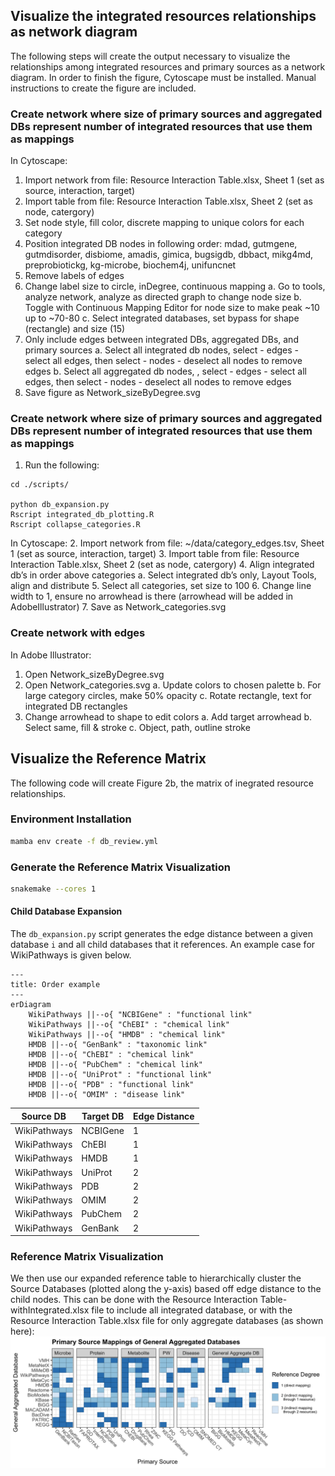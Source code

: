 ## Visualize the integrated resources relationships as network diagram

The following steps will create the output necessary to visualize the relationships among integrated resources and primary sources as a network diagram. In order to finish the figure, Cytoscape must be installed. Manual instructions to create the figure are included.

### Create network where size of primary sources and aggregated DBs represent number of integrated resources that use them as mappings

In Cytoscape:
1. Import network from file: Resource Interaction Table.xlsx, Sheet 1 (set as source, interaction, target)
2. Import table from file: Resource Interaction Table.xlsx, Sheet 2 (set as node, catergory)
3. Set node style, fill color, discrete mapping to unique colors for each category
5. Position integrated DB nodes in following order: mdad, gutmgene, gutmdisorder, disbiome, amadis, gimica, bugsigdb, dbbact, mikg4md, preprobiotickg, kg-microbe, biochem4j, unifuncnet
6. Remove labels of edges
7. Change label size to circle, inDegree, continuous mapping
    a. Go to tools, analyze network, analyze as directed graph to change node size
    b. Toggle with Continuous Mapping Editor for node size to make peak ~10 up to ~70-80
    c. Select integrated databases, set bypass for shape (rectangle) and size (15)
8. Only include edges between integrated DBs, aggregated DBs, and primary sources
    a. Select all integrated db nodes, select - edges - select all edges, then select - nodes - deselect all nodes to remove edges
    b. Select all aggregated db nodes, , select - edges - select all edges, then select - nodes - deselect all nodes to remove edges
9. Save figure as Network_sizeByDegree.svg

### Create network where size of primary sources and aggregated DBs represent number of integrated resources that use them as mappings

1. Run the following:
```
cd ./scripts/

python db_expansion.py
Rscript integrated_db_plotting.R
Rscript collapse_categories.R
```

In Cytoscape:
2. Import network from file: ~/data/category_edges.tsv, Sheet 1 (set as source, interaction, target)
3. Import table from file: Resource Interaction Table.xlsx, Sheet 2 (set as node, catergory)
4. Align integrated db’s in order above categories
    a. Select integrated db’s only, Layout Tools, align and distribute
5. Select all categories, set size to 100
6. Change line width to 1, ensure no arrowhead is there (arrowhead will be added in AdobeIllustrator)
7. Save as Network_categories.svg

### Create network with edges
In Adobe Illustrator:
1. Open Network_sizeByDegree.svg
2. Open Network_categories.svg
    a. Update colors to chosen palette
    b. For large category circles, make 50% opacity
    c. Rotate rectangle, text for integrated DB rectangles
3. Change arrowhead to shape to edit colors
    a. Add target arrowhead
    b. Select same, fill & stroke
    c. Object, path, outline stroke

## Visualize the Reference Matrix

The following code will create Figure 2b, the matrix of inegrated resource relationships.

### Environment Installation
```bash
mamba env create -f db_review.yml
```

### Generate the Reference Matrix Visualization
```bash
snakemake --cores 1
```
#### Child Database Expansion
The `db_expansion.py` script generates the edge distance between a given database `i` and all child databases that it references. An example case for WikiPathways is given below.

```mermaid
---
title: Order example
---
erDiagram
    WikiPathways ||--o{ "NCBIGene" : "functional link"
    WikiPathways ||--o{ "ChEBI" : "chemical link"
    WikiPathways ||--o{ "HMDB" : "chemical link"
    HMDB ||--o{ "GenBank" : "taxonomic link"
    HMDB ||--o{ "ChEBI" : "chemical link"
    HMDB ||--o{ "PubChem" : "chemical link"
    HMDB ||--o{ "UniProt" : "functional link"
    HMDB ||--o{ "PDB" : "functional link"
    HMDB ||--o{ "OMIM" : "disease link" 
```

| Source DB    | Target DB | Edge Distance |
|--------------|-----------|---------------|
| WikiPathways | NCBIGene  | 1             |
| WikiPathways | ChEBI     | 1             |
| WikiPathways | HMDB      | 1             |
| WikiPathways | UniProt   | 2             |
| WikiPathways | PDB       | 2             |
| WikiPathways | OMIM      | 2             |
| WikiPathways | PubChem   | 2             |
| WikiPathways | GenBank   | 2             |

### Reference Matrix Visualization
We then use our expanded reference table to hierarchically cluster the Source Databases (plotted along the y-axis) based off edge distance to the child nodes.
This can be done with the Resource Interaction Table-withIntegrated.xlsx file to include all integrated database, or with the Resource Interaction Table.xlsx file for only aggregate databases (as shown here):
![alt text](./db_viz_final.png)
